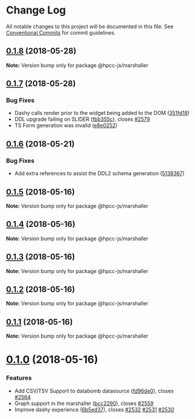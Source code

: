 # Change Log

All notable changes to this project will be documented in this file.
See [Conventional Commits](https://conventionalcommits.org) for commit guidelines.

<a name="0.1.8"></a>
## [0.1.8](https://github.com/hpcc-systems/Visualization/compare/@hpcc-js/marshaller@0.1.7...@hpcc-js/marshaller@0.1.8) (2018-05-28)




**Note:** Version bump only for package @hpcc-js/marshaller

<a name="0.1.7"></a>
## [0.1.7](https://github.com/hpcc-systems/Visualization/compare/@hpcc-js/marshaller@0.1.6...@hpcc-js/marshaller@0.1.7) (2018-05-28)


### Bug Fixes

* Dashy calls render prior to the widget being added to the DOM ([351fd18](https://github.com/hpcc-systems/Visualization/commit/351fd18))
* DDL upgrade failing on SLIDER ([fbb355c](https://github.com/hpcc-systems/Visualization/commit/fbb355c)), closes [#2579](https://github.com/hpcc-systems/Visualization/issues/2579)
* TS Form generation was invalid ([e8e0252](https://github.com/hpcc-systems/Visualization/commit/e8e0252))




<a name="0.1.6"></a>
## [0.1.6](https://github.com/hpcc-systems/Visualization/compare/@hpcc-js/marshaller@0.1.5...@hpcc-js/marshaller@0.1.6) (2018-05-21)


### Bug Fixes

*  Add extra references to assist the DDL2 schema generation ([5138367](https://github.com/hpcc-systems/Visualization/commit/5138367))




<a name="0.1.5"></a>
## [0.1.5](https://github.com/hpcc-systems/Visualization/compare/@hpcc-js/marshaller@0.1.4...@hpcc-js/marshaller@0.1.5) (2018-05-16)




**Note:** Version bump only for package @hpcc-js/marshaller

<a name="0.1.4"></a>
## [0.1.4](https://github.com/hpcc-systems/Visualization/compare/@hpcc-js/marshaller@0.1.3...@hpcc-js/marshaller@0.1.4) (2018-05-16)




**Note:** Version bump only for package @hpcc-js/marshaller

<a name="0.1.3"></a>
## [0.1.3](https://github.com/hpcc-systems/Visualization/compare/@hpcc-js/marshaller@0.1.2...@hpcc-js/marshaller@0.1.3) (2018-05-16)




**Note:** Version bump only for package @hpcc-js/marshaller

<a name="0.1.2"></a>
## [0.1.2](https://github.com/hpcc-systems/Visualization/compare/@hpcc-js/marshaller@0.1.1...@hpcc-js/marshaller@0.1.2) (2018-05-16)




**Note:** Version bump only for package @hpcc-js/marshaller

<a name="0.1.1"></a>
## [0.1.1](https://github.com/hpcc-systems/Visualization/compare/@hpcc-js/marshaller@0.1.0...@hpcc-js/marshaller@0.1.1) (2018-05-16)




**Note:** Version bump only for package @hpcc-js/marshaller

<a name="0.1.0"></a>
# [0.1.0](https://github.com/hpcc-systems/Visualization/compare/@hpcc-js/marshaller@0.0.91...@hpcc-js/marshaller@0.1.0) (2018-05-16)


### Features

* Add CSV/TSV Support to databomb datasource ([fd96de0](https://github.com/hpcc-systems/Visualization/commit/fd96de0)), closes [#2564](https://github.com/hpcc-systems/Visualization/issues/2564)
* Graph support in the marshaller ([bcc2290](https://github.com/hpcc-systems/Visualization/commit/bcc2290)), closes [#2559](https://github.com/hpcc-systems/Visualization/issues/2559)
* Improve dashy experience ([6b5ed37](https://github.com/hpcc-systems/Visualization/commit/6b5ed37)), closes [#2532](https://github.com/hpcc-systems/Visualization/issues/2532) [#2531](https://github.com/hpcc-systems/Visualization/issues/2531) [#2530](https://github.com/hpcc-systems/Visualization/issues/2530)
